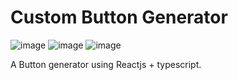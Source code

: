 # Custom Button Generator

![image](https://img.shields.io/badge/-react-212121?style=for-the-badge&logo=react)
![image](https://img.shields.io/badge/-typescript-212121?style=for-the-badge&logo=typescript)
![image](https://img.shields.io/badge/-styledcomponents-212121?style=for-the-badge&logo=styledcomponents)

A Button generator using Reactjs + typescript.
